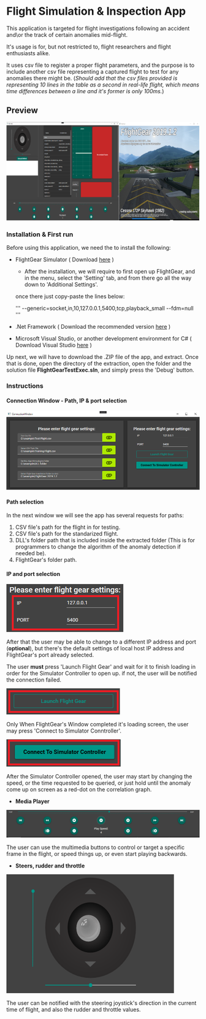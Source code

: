# Flight Simulation & Inspection App

This application is targeted for flight investigations following an accident and\or the track of certain anomalies mid-flight.

It's usage is for, but not restricted to, flight researchers and flight enthusiasts alike.

It uses csv file to register a proper flight parameters, and the purpose is to include another csv file representing a captured flight to test for any anomalies there might be.
(*Should add that the csv files provided is representing 10 lines in the table as a second in real-life flight, which means time differences between a line and it's former is only 100ms.*)

## Preview 



![alt text](https://raw.githubusercontent.com/eladoni1/pictures-for-ADP2/main/entireThing.png)



### Installation & First run

Before using this application, we need the to install the following:
 - FlightGear Simulator ( Download [here](https://www.flightgear.org/download/) )
   - After the installation, we will require to first open up FlightGear, and in the menu, select the 'Setting' tab, and from there go all the way down to 'Additional Settings'.

   once there just copy-paste the lines below:
   
   '''
   --generic=socket,in,10,127.0.0.1,5400,tcp,playback_small
   --fdm=null
   '''
 - .Net Framework ( Download the recommended version [here](https://dotnet.microsoft.com/download/dotnet-framework/) )
 - Microsoft Visual Studio, or another development environment for C# ( Download Visual Studio [here](https://visualstudio.microsoft.com/downloads/) )
 


Up next, we will have to download the .ZIP file of the app, and extract.
Once that is done, open the directory of the extraction, open the folder and the solution file **FlightGearTestExec.sln**, and simply press the 'Debug' button.

### Instructions

#### Connection Window - Path, IP & port selection



![alt text](https://raw.githubusercontent.com/eladoni1/pictures-for-ADP2/main/%D7%AA%D7%A4%D7%A8%D7%99%D7%98%20paths.PNG)


#### Path selection

In the next window we will see the app has several requests for paths:
1. CSV file's path for the flight in for testing.
2. CSV file's path for the standarized flight.
3. DLL's folder path that is included inside the extracted folder (This is for programmers to change the algorithm of the anomaly detection if needed be).
4. FlightGear's folder path.


#### IP and port selection

![alt text](https://raw.githubusercontent.com/eladoni1/pictures-for-ADP2/main/%D7%AA%D7%A4%D7%A8%D7%99%D7%98%20paths%20%2B%20%D7%94%D7%92%D7%93%D7%A8%D7%AA%20IP%20%D7%95-Port.png)

After that the user may be able to change to a different IP address and port (**optional**), but there's the default settings of local host IP address and FlightGear's port already selected.

The user **must** press 'Launch Flight Gear' and wait for it to finish loading in order for the Simulator Controller to open up. if not, the user will be notified the connection failed.

![alt text](https://raw.githubusercontent.com/eladoni1/pictures-for-ADP2/main/%D7%AA%D7%A4%D7%A8%D7%99%D7%98%20paths%20%2B%20%D7%9C%D7%97%D7%99%D7%A6%D7%94%20%D7%A2%D7%9C%20launch%20flightgear.png)

Only When FlightGear's Window completed it's loading screen, the user may press 'Connect to Simulator Conntroller'.

![alt text](https://raw.githubusercontent.com/eladoni1/pictures-for-ADP2/main/%D7%AA%D7%A4%D7%A8%D7%99%D7%98%20paths%20%2B%20%D7%9C%D7%97%D7%99%D7%A6%D7%94%20%D7%A2%D7%9C%20connect%20to%20simulator.png)

After the Simulator Controller opened, the user may start by changing the speed, or the time requested to be queried, or just hold until the anomaly come up on screen as a red-dot on the correlation graph.

 - **Media Player**
 
 ![alt text](https://raw.githubusercontent.com/eladoni1/pictures-for-ADP2/main/MediaPlayer%20in%20MainWindow.PNG)
 
 The user can use the multimedia buttons to control or target a specific frame in the flight, or speed things up, or even start playing backwards.
 
 - **Steers, rudder and throttle**
 
 ![alt text](https://raw.githubusercontent.com/eladoni1/pictures-for-ADP2/main/Joystick%20in%20mainWindow.PNG)
 
 The user can be notified with the steering joystick's direction in the current time of flight, and also the rudder and throttle values.
 



